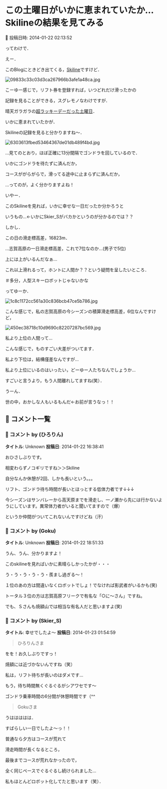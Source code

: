 # この土曜日がいかに恵まれていたか…Skilineの結果を見てみる

📅 投稿日時: 2014-01-22 02:13:52

ってわけで．





えー．


このBlogにときどき出てくる，[Skiline](eb2a0029115b8205c8168295e2d9d49ef.md)ですけど．







![09833c33c03d3ca267966b3afe1a48ca.jpg](images/09833c33c03d3ca267966b3afe1a48ca.jpg)







こーゆー感じで，リフト券を登録すれば，いつどれだけ滑ったかの


記録を見ることができる，スグレモノなわけですが．





晴天ガラガラの[超ラッキーデーだった土曜日](e6f4b74a3b3e55e9ea34946df9edfac2a.md)．


いかに恵まれていたかが．


Skilineの記録を見ると分かりますね～．







![6303613fbed53464367de01db489f4bd.jpg](images/6303613fbed53464367de01db489f4bd.jpg)







…見てのとおり，ほぼ正確に13分間隔でゴンドラを回しているので．


いかにゴンドラを待たずに済んだか，


コースががらがらで，滑ってる途中に止まらずに済んだか，


…ってのが，よく分かりますよね！





いやー．


このSkilineを見れば，いかに幸せな一日だったか分かろうと


いうもの…←いかにSkier_Sがバカかというのが分かるのでは？？





しかし．


この日の滑走標高差，16823m．


…志賀高原の一日滑走標高差，これで7位なのか…(男子で5位)


上には上がいるんだなぁ…


これ以上滑れるって，ホントに人間か？？という疑問を呈したいところ．


＃多分，人型スキーロボットじゃないかな





ってゆーか．




![1c8c1172cc561a30c836bcb47ce5b786.jpg](images/1c8c1172cc561a30c836bcb47ce5b786.jpg)




こんな感じで，私の志賀高原の今シーズンの積算滑走標高差，6位なんですけど，







![450ec38718c10d9690c82207287bc569.jpg](images/450ec38718c10d9690c82207287bc569.jpg)







私より上位の人間って…


こんな感じで，ものすごい大差がついてます．


私より下位は，結構僅差なんですが…


私より上位にいるのはいったい，どーゆー人たちなんでしょうか…


すごいと言うより，もう人間離れしてますね(笑）．





うーん．


世の中，おかしな人もいるもんだ←お前が言うなっ！！

## 💬 コメント一覧

### 💬 コメント by (ひろりん)
**タイトル**: Unknown
**投稿日**: 2014-01-22 16:38:41

おひさしぶりです。

相変わらずノコギリですね＞＞Skiline

自分なんか休憩が2回、しかも長いという。。。

リフト、ゴンドラ待ち時間が長いとほっとする低体力者です↓↓↓

今シーズンはサンバレーから高天原までを滑走し、一ノ瀬から先には行かないようにしています。異常体力者がいると聞いてますので（爆）

というか仲間がついてこれないんですけどね（汗）

### 💬 コメント by (Goku)
**タイトル**: Unknown
**投稿日**: 2014-01-22 18:51:33

うん、うん、分かりますよ！

このskilineを見ればいかに素晴らしかったかが・・・

う・う・う・う・う・羨まし過ぎる～！



１位のあの方は間違いなくロボットでしょ！でなければ影武者がいるかも(笑)



トータル３位の方は志賀高原フリークで有名な「○に～さん」ですね。



でも、Ｓさんも焼額山では相当な有名人だと思いますよ(笑)

### 💬 コメント by (Skier_S)
**タイトル**: 幸せでしたよ～
**投稿日**: 2014-01-23 01:54:59

>ひろりんさま

をを！お久しぶりですっ！

焼額には近づかないんですね（笑）

私は，リフト待ちが長いのはダメです…

もう，待ち時間無くぐるぐるがシアワセです～

ゴンドラ乗車時間の6分間が休憩時間です（^^



>Gokuさま

うははははは．

すばらしい一日でしたよ～っ！！

普通なら夕方はコースが荒れて

滑走時間が長くなるところ，

最後までコースが荒れなかったので，

全く同じペースでぐるぐるし続けられました…



私もほとんどロボット化してたと思います（笑）．

